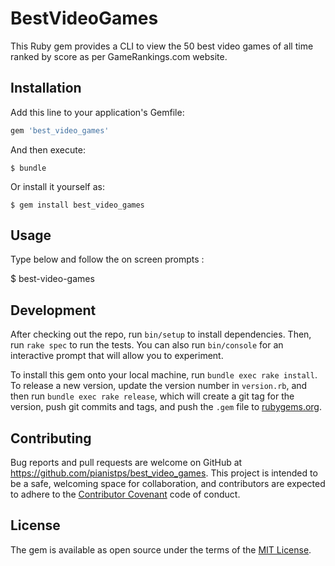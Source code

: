 # BestVideoGames

This Ruby gem provides a CLI to view the 50 best video games of all time ranked by score as per GameRankings.com website.

## Installation

Add this line to your application's Gemfile:

```ruby
gem 'best_video_games'
```

And then execute:

    $ bundle

Or install it yourself as:

    $ gem install best_video_games

## Usage

Type below and follow the on screen prompts :

  $ best-video-games

## Development

After checking out the repo, run `bin/setup` to install dependencies. Then, run `rake spec` to run the tests. You can also run `bin/console` for an interactive prompt that will allow you to experiment.

To install this gem onto your local machine, run `bundle exec rake install`. To release a new version, update the version number in `version.rb`, and then run `bundle exec rake release`, which will create a git tag for the version, push git commits and tags, and push the `.gem` file to [rubygems.org](https://rubygems.org).

## Contributing

Bug reports and pull requests are welcome on GitHub at https://github.com/pianistps/best_video_games. This project is intended to be a safe, welcoming space for collaboration, and contributors are expected to adhere to the [Contributor Covenant](http://contributor-covenant.org) code of conduct.


## License

The gem is available as open source under the terms of the [MIT License](http://opensource.org/licenses/MIT).
